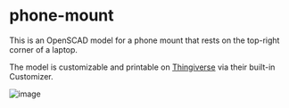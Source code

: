 # phone-mount
 
This is an OpenSCAD model for a phone mount that rests on the top-right corner of a laptop. 

The model is customizable and printable on [Thingiverse](https://www.thingiverse.com/thing:5816088) via their built-in Customizer. 

![image](https://user-images.githubusercontent.com/32601911/221396276-5bde8e3a-74e6-4b84-9d1b-7c290e1eeee7.png)

